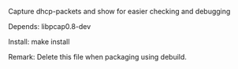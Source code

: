 Capture dhcp-packets and show for easier checking and debugging

Depends: libpcap0.8-dev

Install: make install

Remark: Delete this file when packaging using debuild.
